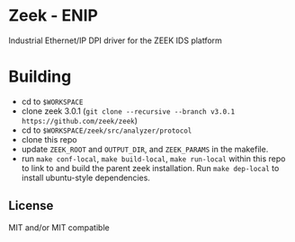# Zeek - ENIP

Industrial Ethernet/IP DPI driver for the ZEEK IDS platform

# Building 
- cd to `$WORKSPACE`
- clone zeek 3.0.1 (`git clone --recursive --branch v3.0.1 https://github.com/zeek/zeek`)
- cd to `$WORKSPACE/zeek/src/analyzer/protocol`
- clone this repo
- update `ZEEK_ROOT` and `OUTPUT_DIR`, and `ZEEK_PARAMS` in the makefile.
- run `make conf-local`, `make build-local`, `make run-local` within this repo to link to and build the parent zeek installation. Run `make dep-local` to install ubuntu-style dependencies.

## License
MIT and/or MIT compatible
